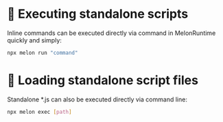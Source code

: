 # 🧵 Executing standalone scripts

Inline commands can be executed directly via command in MelonRuntime quickly and simply:

```bash
npx melon run "command"
```

# 📜 Loading standalone script files

Standalone *.js can also be executed directly via command line:

```bash
npx melon exec [path]
```